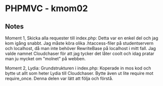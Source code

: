 PHPMVC - kmom02
===============

Notes
-----

Moment 1, Skicka alla requester till index.php:
	Detta var en enkel del och jag kom igång snabbt. Jag måste köra olika .htaccess-filer på studentservern och localhost, då man inte behöver RewriteBase på localhost i mitt fall.
	Jag valde namnet Cloudchaser för att jag tycker det låter coolt och idag pratar man ju mycket om "molnet" på webben.


Moment 2, Lydia: Grundstrukturen i index.php:
	Koperade in mos kod och bytte ut allt som heter Lydia till Cloudchaser. Bytte även ut lite require mot require_once. Denna delen var lätt att följa och förstå.